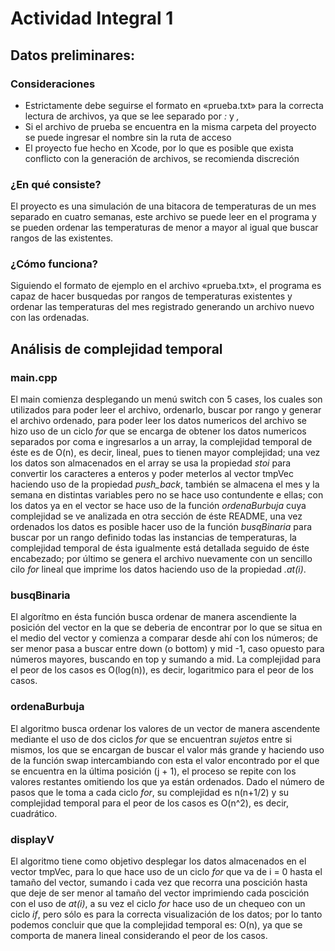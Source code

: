 # Actividad Integral 1
## Datos preliminares:

### Consideraciones

- Estrictamente debe seguirse el formato en «prueba.txt» para la correcta lectura de archivos, ya que se lee separado por _:_ y _,_
- Si el archivo de prueba se encuentra en la misma carpeta del proyecto se puede ingresar el nombre sin la ruta de acceso
- El proyecto fue hecho en Xcode, por lo que es posible que exista conflicto con la generación de archivos, se recomienda discreción

### ¿En qué consiste?

El proyecto es una simulación de una bitacora de temperaturas de un mes separado en cuatro semanas, este archivo se puede leer en el programa y se pueden ordenar
las temperaturas de menor a mayor al igual que buscar rangos de las existentes.

### ¿Cómo funciona?

Siguiendo el formato de ejemplo en el archivo «prueba.txt», el programa es capaz de hacer busquedas por rangos de temperaturas existentes y ordenar las temperaturas del mes 
registrado generando un archivo nuevo con las ordenadas.

## Análisis de complejidad temporal

### main.cpp
El main comienza desplegando un menú switch con 5 cases, los cuales son utilizados para poder leer el archivo, ordenarlo, buscar por rango y generar el archivo ordenado,
para poder leer los datos numericos del archivo se hizo uso de un ciclo _for_ que se encarga de obtener los datos numericos separados por coma e ingresarlos a un array, 
la complejidad temporal de éste es de O(n), es decir, lineal, pues to tienen mayor complejidad; una vez los datos son almacenados en el array se usa la propiedad _stoi_ para 
convertir los caracteres a enteros y poder meterlos al vector tmpVec haciendo uso de la propiedad _push_back_, también se almacena el mes y la semana en distintas variables pero 
no se hace uso contundente e ellas; con los datos ya en el vector se hace uso de la función _ordenaBurbuja_ cuya complejidad se ve analizada en otra sección de éste README,
una vez ordenados los datos es posible hacer uso de la función _busqBinaria_ para buscar por un rango definido todas las instancias de temperaturas, la complejidad temporal de ésta igualmente está detallada seguido de éste encabezado; por último se genera el archivo nuevamente con un sencillo cilo _for_ lineal que imprime los datos haciendo uso
de la propiedad _.at(i)_.

### busqBinaria
El algorítmo en ésta función busca ordenar de manera ascendiente la posición del vector en la que se deberia
de encontrar por lo que se situa en el medio del vector y comienza a comparar desde ahí con los números; de ser menor
pasa a buscar entre down (o bottom) y mid -1, caso opuesto para números mayores, buscando en top y sumando a mid.
La complejidad para el peor de los casos es O(log(n)), es decir, logaritmico para el peor de los casos.

### ordenaBurbuja
El algoritmo busca ordenar los valores de un vector de manera ascendente mediante el uso de dos ciclos _for_ que se encuentran _sujetos_
entre si mismos, los que se encargan de buscar el valor más grande y haciendo uso de la función swap intercambiando con esta el valor encontrado
por el que se encuentra en la última posición (j + 1), el proceso se repite con los valores restantes omitiendo los que ya están ordenados.
Dado el número de pasos que le toma a cada ciclo _for_, su complejidad es n(n+1/2) y su complejidad temporal para el peor de los casos es O(n^2), es decir, cuadrático.

### displayV
El algoritmo tiene como objetivo desplegar los datos almacenados en el vector tmpVec, para lo que hace uso de un ciclo _for_ que va de i = 0 hasta el tamaño del vector, sumando i cada vez que recorra una poscición hasta que deje de ser menor al tamaño del vector imprimiendo cada poscición con el uso de _at(i)_, a su vez el ciclo _for_ hace uso de un chequeo con un ciclo _if_, pero sólo es para la correcta visualización de los datos; por lo tanto podemos concluir que que la complejidad temporal es: O(n), ya que se comporta de manera lineal considerando el peor de los casos.

